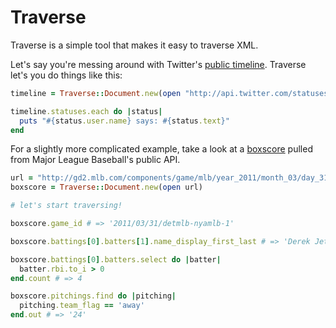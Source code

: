 # Traverse

Traverse is a simple tool that makes it easy to traverse XML. 

Let's say you're messing around with Twitter's
[public timeline](http://api.twitter.com/statuses/public_timeline.xml).
Traverse let's you do things like this:
 
```ruby
timeline = Traverse::Document.new(open "http://api.twitter.com/statuses/public_timeline.xml")

timeline.statuses.each do |status|
  puts "#{status.user.name} says: #{status.text}"
end
```

For a slightly more complicated example, take a look at a
[boxscore](http://gd2.mlb.com/components/game/mlb/year_2011/month_03/day_31/gid_2011_03_31_detmlb_nyamlb_1/boxscore.xml)
pulled from Major League Baseball's public API.

```ruby
url = "http://gd2.mlb.com/components/game/mlb/year_2011/month_03/day_31/gid_2011_03_31_detmlb_nyamlb_1/boxscore.xml"
boxscore = Traverse::Document.new(open url)

# let's start traversing!

boxscore.game_id # => '2011/03/31/detmlb-nyamlb-1'

boxscore.battings[0].batters[1].name_display_first_last # => 'Derek Jeter'

boxscore.battings[0].batters.select do |batter|
  batter.rbi.to_i > 0
end.count # => 4

boxscore.pitchings.find do |pitching|
  pitching.team_flag == 'away'
end.out # => '24'
```
